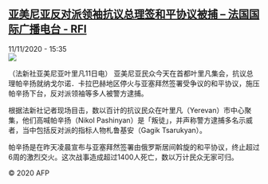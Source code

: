 <!--1605110101000-->
[亚美尼亚反对派领袖抗议总理签和平协议被捕 – 法国国际广播电台 - RFI](http://www.rfi.fr//cn/contenu/20201111-%E4%BA%9A%E7%BE%8E%E5%B0%BC%E4%BA%9A%E5%8F%8D%E5%AF%B9%E6%B4%BE%E9%A2%86%E8%A2%96%E6%8A%97%E8%AE%AE%E6%80%BB%E7%90%86%E7%AD%BE%E5%92%8C%E5%B9%B3%E5%8D%8F%E8%AE%AE%E8%A2%AB%E6%8D%95)
------

<div>11/11/2020 - 15:35</div><img src="https://s.rfi.fr/media/display/f3c04a30-242e-11eb-8d1b-005056a964fe/w:310/p:16x9/int0013b.201111223503.jpg"><div class="t-content__body u-clearfix"><p>（法新社亚美尼亚叶里凡11日电）    亚美尼亚民众今天在首都叶里凡集会，抗议总理帕辛扬就纳戈尔诺．卡拉巴赫地区停火与亚塞拜然签署受争议的和平协议，施压帕辛扬下台，反对派领袖等多人被警方逮捕。</p><p>    根据法新社记者现场目击，数以百计的抗议民众在叶里凡（Yerevan）市中心聚集，他们高喊帕辛扬（Nikol Pashinyan）是「叛徒」，并声称警方逮捕多名示威者，当中包括反对派的指标人物札鲁基安（Gagik Tsarukyan）。</p><p>    帕辛扬是在昨天凌晨宣布与亚塞拜然签署由俄罗斯居间斡旋的和平协议，终止超过6周的激烈交火。这次战事造成超过1400人死亡，数以万计民众无家可归。</p><p class="t-copyright">© 2020 AFP</p>        </div>
